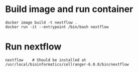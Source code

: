 # Build image and run container
```
docker image build -t nextflow .
docker run -it --entrypoint /bin/bash nextflow
```

# Run nextflow
```
nextflow 	# Should be installed at /usr/local/bioinformatics/cellranger-6.0.0/bin/nextflow
```
